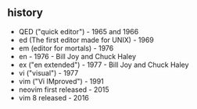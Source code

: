 ##  history
* QED ("quick editor") - 1965 and 1966<!-- .element: class="fragment" data-fragment-index="1" -->
* ed (The first editor made for UNIX) - 1969<!-- .element: class="fragment" data-fragment-index="2" -->
* em (editor for mortals) - 1976<!-- .element: class="fragment" data-fragment-index="3" -->
* en - 1976 - Bill Joy and Chuck Haley<!-- .element: class="fragment" data-fragment-index="4" -->
* ex ("en extended") - 1977 - Bill Joy and Chuck Haley<!-- .element: class="fragment" data-fragment-index="5" -->
* vi ("visual") - 1977<!-- .element: class="fragment" data-fragment-index="6" -->
* vim ("Vi IMproved") - 1991<!-- .element: class="fragment" data-fragment-index="7" -->
* neovim first released - 2015<!-- .element: class="fragment" data-fragment-index="8" -->
* vim 8 released - 2016<!-- .element: class="fragment" data-fragment-index="9" -->
